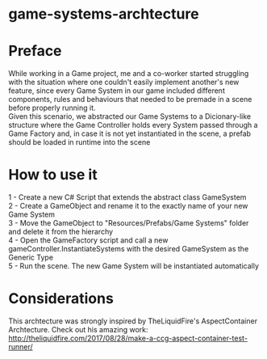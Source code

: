 # game-systems-archtecture

# Preface
While working in a Game project, me and a co-worker started struggling with the situation where one couldn't easily implement another's new feature, since every Game System in our game included different components, rules and behaviours that needed to be premade in a scene before properly running it.</br>
Given this scenario, we abstracted our Game Systems to a Dicionary-like structure where the Game Controller holds every System passed through a Game Factory and, in case it is not yet instantiated in the scene, a prefab should be loaded in runtime into the scene

# How to use it
1 - Create a new C# Script that extends the abstract class GameSystem </br>
2 - Create a GameObject and rename it to the exactly name of your new Game System</br>
3 - Move the GameObject to "Resources/Prefabs/Game Systems" folder and delete it from the hierarchy</br>
4 - Open the GameFactory script and call a new gameController.InstantiateSystems with the desired GameSystem as the Generic Type</br>
5 - Run the scene. The new Game System will be instantiated automatically</br>

# Considerations
This archtecture was strongly inspired by TheLiquidFire's AspectContainer Archtecture. Check out his amazing work: http://theliquidfire.com/2017/08/28/make-a-ccg-aspect-container-test-runner/
